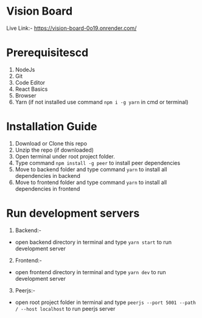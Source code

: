 # Vision Board

Live Link:- https://vision-board-0o19.onrender.com/


# Prerequisitescd
1. NodeJs
2. Git
3. Code Editor
4. React Basics
5. Browser
6. Yarn (if not installed use command `npm i -g yarn` in cmd or terminal)

 
# Installation Guide
1. Download or Clone this repo
2. Unzip the repo (if downloaded)
3. Open terminal under root project folder.
4. Type command `npm install -g peer` to install peer dependencies
5. Move to backend folder and type command `yarn` to install all dependencies in backend
6. Move to frontend folder and type command `yarn` to install all dependencies in frontend


# Run development servers

1. Backend:-
  - open backend directory in terminal and type `yarn start` to run development server
  
2. Frontend:-
  - open frontend directory in terminal and type `yarn dev` to run development server

3. Peerjs:-
  - open root project folder in terminal and type `peerjs --port 5001 --path / --host localhost` to run peerjs server